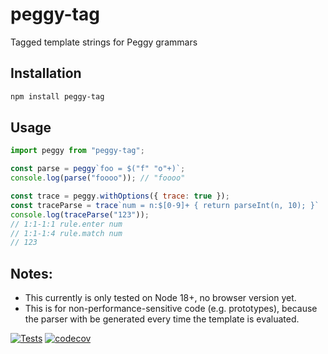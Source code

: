 # peggy-tag
Tagged template strings for Peggy grammars

## Installation

```bash
npm install peggy-tag
```

## Usage

```js
import peggy from "peggy-tag";

const parse = peggy`foo = $("f" "o"+)`;
console.log(parse("foooo")); // "foooo"

const trace = peggy.withOptions({ trace: true });
const traceParse = trace`num = n:$[0-9]+ { return parseInt(n, 10); }`
console.log(traceParse("123"));
// 1:1-1:1 rule.enter num
// 1:1-1:4 rule.match num
// 123
```

## Notes:

- This currently is only tested on Node 18+, no browser version yet.
- This is for non-performance-sensitive code (e.g. prototypes), because the
  parser with be generated every time the template is evaluated.

[![Tests](https://github.com/peggyjs/peggy-tag/actions/workflows/node.js.yml/badge.svg)](https://github.com/peggyjs/peggy-tag/actions/workflows/node.js.yml)
[![codecov](https://codecov.io/gh/peggyjs/peggy-tag/branch/main/graph/badge.svg?token=JCB9G04O47)](https://codecov.io/gh/peggyjs/peggy-tag)
